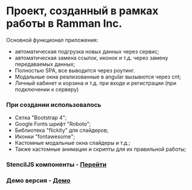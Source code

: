 # Проект, созданный в рамках работы в Ramman Inc.

Основной функционал приложения:
- автоматическая подгрузка новых данных через сервис;
- автоматическая замена ссылок, иконок и т.д. через замену передаваемых данных;
- Полностью SPA, все выводится через роутинг.
- Модальные окна реализованные в angular вызывются через cnt;
- Личный кабинет и корзина и т.д. при входе и регистрации (при подключении к серверу)

### При создании использовалось

- Сетка "Bootstrap 4";
- Google Fonts шрифт "Roboto";
- Библиотека "flickity" для слайдеров;
- Иконки "fontawesome";
- Кастомные модальные окна слайдеры и т.д.;
- Также кастомные анимации и скрипты для их правильной работы;

### StencilJS компоненты - [Перейти](https://github.com/Wokh-Dada/shop-market)
### Демо версия - [Демо](https://wokh-dada.github.io/ng-market-place/)

